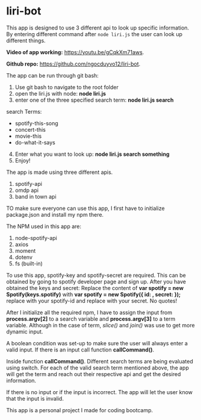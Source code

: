 # liri-bot

This app is designed to use 3 different api to look up specific information. By entering different command after `node liri.js` the user can look up different things.

**Video of app working:** https://youtu.be/gCqkXm71aws.

**Github repo:** https://github.com/ngocduyvo12/liri-bot.

The app can be run through git bash:
1. Use git bash to navigate to the root folder
2. open the liri.js with node: **node liri.js**
3. enter one of the three specified search term: **node liri.js search**

search Terms: 
   * spotify-this-song
   * concert-this
   * movie-this
   * do-what-it-says
4. Enter what you want to look up: **node liri.js search something**
5. Enjoy!

The app is made using three different apis. 
1. spotify-api
2. omdp api
3. band in town api

TO make sure everyone can use this app, I first have to initialize package.json and install my npm there. 

The NPM used in this app are:
1. node-spotify-api
2. axios
3. moment
4. dotenv
5. fs (built-in)

To use this app, spotify-key and spotify-secret are required. This can be obtained by going to spotify developer page and sign up. After you have obtained the keys and secret:
Replace the content of **var spotify = new Spotify(keys.spotify)** with
 **var spotify = new Spotify({
  id: <your spotify client id>,
  secret: <your spotify client secret>
});** replace <your spotify client id> with your spotify-id and replace <your spotify client secret> with your secret. No quotes!

After I initialize all the required npm, I have to assign the input from **process.argv[2]** to a search variable and **process.argv[3]** to a term variable. Although in the case of term, *slice()* and *join()* was use to get more dynamic input. 

A boolean condition was set-up to make sure the user will always enter a valid input. If there is an input call function **callCommand()**.

Inside function **callCommand()**. Different search terms are being evaluated using switch. For each of the valid search term mentioned above, the app will get the term and reach out their respective api and get the desired information.

If there is no input or if the input is incorrect. The app will let the user know that the input is invalid.

This app is a personal project I made for coding bootcamp.